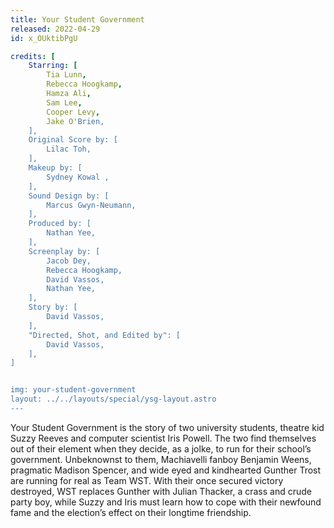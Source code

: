 ```yaml
---
title: Your Student Government
released: 2022-04-29
id: x_OUktibPgU

credits: [
	Starring: [
		Tia Lunn,
		Rebecca Hoogkamp,
		Hamza Ali,
		Sam Lee,
		Cooper Levy,
		Jake O'Brien,
	],
	Original Score by: [
		Lilac Toh,
	],
	Makeup by: [
		Sydney Kowal ,
	],
	Sound Design by: [
		Marcus Gwyn-Neumann,
	],
	Produced by: [
		Nathan Yee,
	],
	Screenplay by: [
		Jacob Dey,
		Rebecca Hoogkamp,
		David Vassos,
		Nathan Yee,
	],
	Story by: [
		David Vassos,
	],
	"Directed, Shot, and Edited by": [
		David Vassos,
	],
]


img: your-student-government
layout: ../../layouts/special/ysg-layout.astro
---
```


Your Student Government is the story of two university students, theatre kid Suzzy
Reeves and computer scientist Iris Powell. The two find themselves out of their
element when they decide, as a jolke, to run for their school’s government. Unbeknownst
to them, Machiavelli fanboy Benjamin Weens, pragmatic Madison Spencer, and wide
eyed and kindhearted Gunther Trost are running for real as Team WST. With their
once secured victory destroyed, WST replaces Gunther with Julian Thacker, a crass
and crude party boy, while Suzzy and Iris must learn how to cope with their newfound
fame and the election’s effect on their longtime friendship.